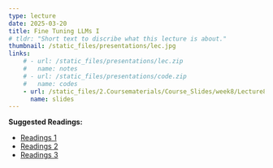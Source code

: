 ```yaml
---
type: lecture
date: 2025-03-20
title: Fine Tuning LLMs I
# tldr: "Short text to discribe what this lecture is about."
thumbnail: /static_files/presentations/lec.jpg
links: 
    # - url: /static_files/presentations/lec.zip
    #   name: notes
    # - url: /static_files/presentations/code.zip
    #   name: codes
    - url: /static_files/2.Coursematerials/Course_Slides/week8/Lecture8_Zhanzhan.pptx
      name: slides
---
```

**Suggested Readings:**
- [Readings 1]({{site.baseurl}}/static_files/2.Coursematerials/Reading_Materials/03.20-Generative_Agent_Simulations_of_1,000_People.pdf)
- [Readings 2]({{site.baseurl}}/static_files/2.Coursematerials/Reading_Materials/03.20-Generative_AI_enhances_individual_creativity_but_reduces_the_collective_diversity_of_novel_content.pdf)
- [Readings 3]({{site.baseurl}}/static_files/2.Coursematerials/Reading_Materials/03.20-Will_users_fall_in_love_with_ChatGPT_a_perspective_from_the_triangular_theory_of_love.pdf)

